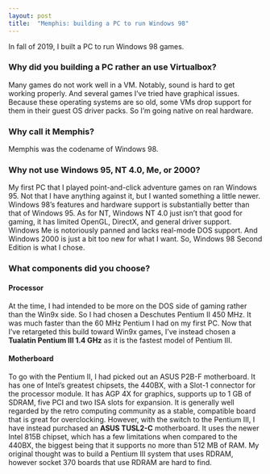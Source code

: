 ```yaml
---
layout: post
title:  "Memphis: building a PC to run Windows 98"
---
```

In fall of 2019, I built a PC to run Windows 98 games.
### Why did you building a PC rather an use Virtualbox?
Many games do not work well in a VM. Notably, sound is hard to get working properly. And several games I’ve tried have graphical issues. Because these operating systems are so old, some VMs drop support for them in their guest OS driver packs. So I’m going native on real hardware.
### Why call it Memphis?
Memphis was the codename of Windows 98.
### Why not use Windows 95, NT 4.0, Me, or 2000?
My first PC that I played point-and-click adventure games on ran Windows 95. Not that I have anything against it, but I wanted something a little newer. Windows 98’s features and hardware support is substantially better than that of Windows 95. As for NT, Windows NT 4.0 just isn’t that good for gaming, it has limited OpenGL, DirectX, and general driver support. Windows Me is notoriously panned and lacks real-mode DOS support. And Windows 2000 is just a bit too new for what I want. So, Windows 98 Second Edition is what I chose.
### What components did you choose?
#### Processor
At the time, I had intended to be more on the DOS side of gaming rather than the Win9x side. So I had chosen a Deschutes Pentium II 450 MHz. It was much faster than the 60 MHz Pentium I had on my first PC. Now that I’ve retargeted this build toward Win9x games, I’ve instead chosen a **Tualatin Pentium III 1.4 GHz** as it is the fastest model of Pentium III.
#### Motherboard
To go with the Pentium II, I had picked out an ASUS P2B-F motherboard. It has one of Intel’s greatest chipsets, the 440BX, with a Slot-1 connector for the processor module. It has AGP 4X for graphics, supports up to 1 GB of SDRAM, five PCI and two ISA slots for expansion. It is generally well regarded by the retro computing community as a stable, compatible board that is great for overclocking. However, with the switch to the Pentium III, I have instead purchased an **ASUS TUSL2-C** motherboard. It uses the newer Intel 815B chipset, which has a few limitations when compared to the 440BX, the biggest being that it supports no more than 512 MB of RAM. My original thought was to build a Pentium III system that uses RDRAM, however socket 370 boards that use RDRAM are hard to find.